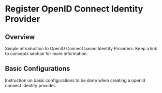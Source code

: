 # Register OpenID Connect Identity Provider

## Overview
Simple introduction to OpenID Connect based Identity Providers. Keep a link to concepts section for more information.

## Basic Configurations
Instruction on basic configurations to be done when creating a openid connect identity provider.